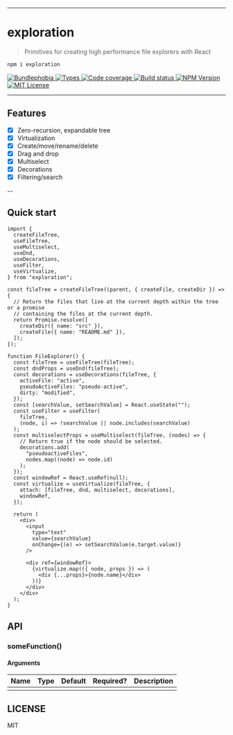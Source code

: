<hr/>

# exploration

> Primitives for creating high performance file explorers with React

```sh
npm i exploration
```

<p>
  <a href="https://bundlephobia.com/result?p=exploration">
    <img alt="Bundlephobia" src="https://img.shields.io/bundlephobia/minzip/exploration?style=for-the-badge&labelColor=24292e">
  </a>
  <a aria-label="Types" href="https://www.npmjs.com/package/exploration">
    <img alt="Types" src="https://img.shields.io/npm/types/exploration?style=for-the-badge&labelColor=24292e">
  </a>
  <a aria-label="Code coverage report" href="https://codecov.io/gh/jaredLunde/exploration">
    <img alt="Code coverage" src="https://img.shields.io/codecov/c/gh/jaredLunde/exploration?style=for-the-badge&labelColor=24292e">
  </a>
  <a aria-label="Build status" href="https://github.com/jaredLunde/exploration/actions/workflows/release.yml">
    <img alt="Build status" src="https://img.shields.io/github/workflow/status/jaredLunde/exploration/release/main?style=for-the-badge&labelColor=24292e">
  </a>
  <a aria-label="NPM version" href="https://www.npmjs.com/package/exploration">
    <img alt="NPM Version" src="https://img.shields.io/npm/v/exploration?style=for-the-badge&labelColor=24292e">
  </a>
  <a aria-label="License" href="https://jaredlunde.mit-license.org/">
    <img alt="MIT License" src="https://img.shields.io/npm/l/exploration?style=for-the-badge&labelColor=24292e">
  </a>
</p>

---

## Features

- [x] Zero-recursion, expandable tree
- [x] Virtualization
- [x] Create/move/rename/delete
- [x] Drag and drop
- [x] Multiselect
- [x] Decorations
- [x] Filtering/search

--

## Quick start

```tsx
import {
  createFileTree,
  useFileTree,
  useMultiselect,
  useDnd,
  useDecorations,
  useFilter,
  useVirtualize,
} from "exploration";

const fileTree = createFileTree((parent, { createFile, createDir }) => {
  // Return the files that live at the current depth within the tree or a promise
  // containing the files at the current depth.
  return Promise.resolve([
    createDir({ name: "src" }),
    createFile({ name: "README.md" }),
  ]);
});

function FileExplorer() {
  const fileTree = useFileTree(fileTree);
  const dndProps = useDnd(fileTree);
  const decorations = useDecorations(fileTree, {
    activeFile: "active",
    pseudoActiveFiles: "pseudo-active",
    dirty: "modified",
  });
  const [searchValue, setSearchValue] = React.useState("");
  const useFilter = useFilter(
    fileTree,
    (node, i) => !searchValue || node.includes(searchValue)
  );
  const multiselectProps = useMultiselect(fileTree, (nodes) => {
    // Return true if the node should be selected.
    decorations.add(
      "pseudoactiveFiles",
      nodes.map((node) => node.id)
    );
  });
  const windowRef = React.useRef(null);
  const virtualize = useVirtualize(fileTree, {
    attach: [fileTree, dnd, multiselect, decorations],
    windowRef,
  });

  return (
    <div>
      <input
        type="text"
        value={searchValue}
        onChange={(e) => setSearchValue(e.target.value)}
      />

      <div ref={windowRef}>
        {virtualize.map(({ node, props }) => (
          <div {...props}>{node.name}</div>
        ))}
      </div>
    </div>
  );
}
```

## API

### someFunction()

#### Arguments

| Name | Type | Default | Required? | Description |
| ---- | ---- | ------- | --------- | ----------- |
|      |      |         |           |             |

## LICENSE

MIT
